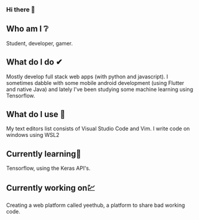 ### Hi there 👋

## Who am I ❔
Student, developer, gamer.

## What do I do ✔
Mostly develop full stack web apps (with python and javascript). I sometimes dabble with some mobile android development (using Flutter and native Java) and lately I've been studying some machine learning using Tensorflow.

## What do I use 💬
My text editors list consists of Visual Studio Code and Vim. I write code on windows using WSL2

## Currently learning💭
Tensorflow, using the Keras API's.

## Currently working on💹
Creating a web platform called yeethub, a platform to share bad working code.

<!--
**e-left/e-left** is a ✨ _special_ ✨ repository because its `README.md` (this file) appears on your GitHub profile.

Here are some ideas to get you started:

- 🔭 I’m currently working on ...
- 🌱 I’m currently learning ...
- 👯 I’m looking to collaborate on ...
- 🤔 I’m looking for help with ...
- 💬 Ask me about ...
- 📫 How to reach me: ...
- 😄 Pronouns: ...
- ⚡ Fun fact: ...
-->
